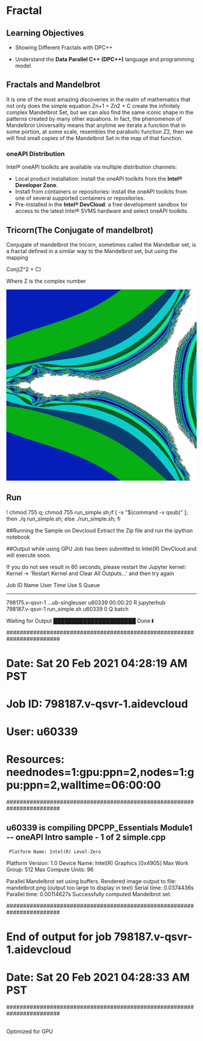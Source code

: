 # Fractal

## Learning Objectives

* Showing Different Fractals with DPC++

* Understand the __Data Parallel C++ (DPC++)__ language and programming model


## Fractals and Mandelbrot
It is one of the most amazing discoveries in the realm of mathematics that not only does the simple equation Zn+1 = Zn2 + C create the infinitely complex Mandelbrot Set, but we can also find the same iconic shape in the patterns created by many other equations. In fact, the phenomenon of Mandelbrot Universality means that anytime we iterate a function that in some portion, at some scale, resembles the parabolic function Z2, then we will find small copies of the Mandelbrot Set in the map of that function.

### oneAPI Distribution
Intel&reg; oneAPI toolkits are available via multiple distribution channels:
* Local product installation: install the oneAPI toolkits from the __Intel® Developer Zone__.
* Install from containers or repositories: install the oneAPI toolkits from one of several supported
containers or repositories.
* Pre-installed in the __Intel® DevCloud__: a free development sandbox for access to the latest Intel® SVMS hardware and select oneAPI toolkits. 

## Tricorn(The Conjugate of mandelbrot)
Conjugate of mandelbrot
the tricorn, sometimes called the Mandelbar set, is a fractal defined in a similar way to the Mandelbrot set, but using the mapping 

Conj(Z^2 + C)

Where Z is the complex number


<img src="mandelbrot.png">

## Run

! chmod 755 q; chmod 755 run_simple.sh;if [ -x "$(command -v qsub)" ]; then ./q run_simple.sh; else ./run_simple.sh; fi

##Running the Sample on Devcloud
Extract the Zip file and run the ipython notebook

##Output while using GPU
Job has been submitted to Intel(R) DevCloud and will execute soon.

 If you do not see result in 60 seconds, please restart the Jupyter kernel:
 Kernel -> 'Restart Kernel and Clear All Outputs...' and then try again

Job ID                    Name             User            Time Use S Queue
------------------------- ---------------- --------------- -------- - -----
798175.v-qsvr-1            ...ub-singleuser u60339          00:00:20 R jupyterhub     
798187.v-qsvr-1            run_simple.sh    u60339                 0 Q batch          

Waiting for Output ██████████████████████ Done⬇

########################################################################
#      Date:           Sat 20 Feb 2021 04:28:19 AM PST
#    Job ID:           798187.v-qsvr-1.aidevcloud
#      User:           u60339
# Resources:           neednodes=1:gpu:ppn=2,nodes=1:gpu:ppn=2,walltime=06:00:00
########################################################################

## u60339 is compiling DPCPP_Essentials Module1 -- oneAPI Intro sample - 1 of 2 simple.cpp
     Platform Name: Intel(R) Level-Zero
  Platform Version: 1.0
       Device Name: Intel(R) Graphics [0x4905]
    Max Work Group: 512
 Max Compute Units: 96

Parallel Mandelbrot set using buffers.
 Rendered image output to file: mandelbrot.png (output too large to display in text)
       Serial time: 0.0374436s
     Parallel time: 0.00114627s
Successfully computed Mandelbrot set.

########################################################################
# End of output for job 798187.v-qsvr-1.aidevcloud
# Date: Sat 20 Feb 2021 04:28:33 AM PST
########################################################################

##
Optimized for GPU
